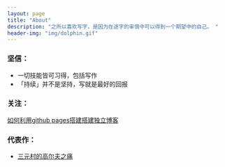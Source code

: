 ```yaml
---
layout: page
title: "About"
description: "之所以喜欢写字，是因为在逐字的审慎中可以得到一个期望中的自己。 "
header-img: "img/dolphin.gif"
---
```




### 坚信：
- 一切技能皆可习得，包括写作
- 「持续」并不是坚持，写就是最好的回报


### 关注：
[如何利用github pages搭建搭建独立博客](http://www.jianshu.com/p/05289a4bc8b2)

### 代表作：

* [三元村的高尔夫之痛](http://3un4.com/blog/2015/12/12/F032-Golf-1/)




<center>
    <p><img src="" align="center"></p>
</center>






